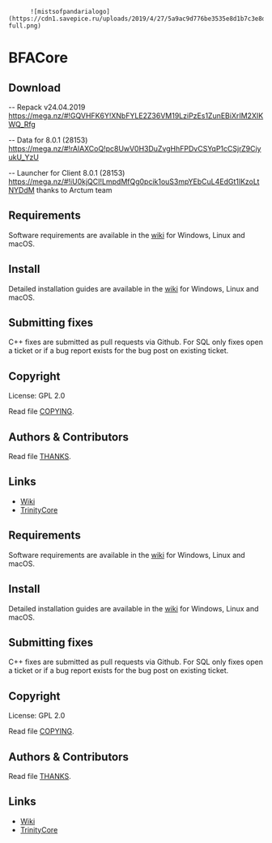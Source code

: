           ![mistsofpandarialogo](https://cdn1.savepice.ru/uploads/2019/4/27/5a9ac9d776be3535e8d1b7c3e8d1914b-full.png)


# BFACore

## Download

-- Repack v24.04.2019 https://mega.nz/#!GQVHFK6Y!XNbFYLE2Z36VM19LziPzEs1ZunEBiXrIM2XIKWQ_Rfg

-- Data for 8.0.1 (28153) https://mega.nz/#!rAlAXCoQ!pc8UwV0H3DuZvgHhFPDvCSYqP1cCSjrZ9CiyukU_YzU

-- Launcher for Client 8.0.1 (28153) https://mega.nz/#!iU0kjQCI!LmpdMfQg0pcik1ouS3mpYEbCuL4EdGt1lKzoLtNYDdM  thanks to Arctum team

## Requirements

Software requirements are available in the [wiki](https://www.trinitycore.info/display/tc/Requirements) for
Windows, Linux and macOS.

## Install

Detailed installation guides are available in the [wiki](https://www.trinitycore.info/display/tc/Installation+Guide) for
Windows, Linux and macOS.

## Submitting fixes

C++ fixes are submitted as pull requests via Github.
For SQL only fixes open a ticket or if a bug report exists for the bug post on existing ticket.

## Copyright

License: GPL 2.0

Read file [COPYING](COPYING).

## Authors &amp; Contributors

Read file [THANKS](THANKS).

## Links

* [Wiki](https://www.trinitycore.info)
* [TrinityCore](https://www.trinitycore.org/)

## Requirements

Software requirements are available in the [wiki](https://www.trinitycore.info/display/tc/Requirements) for
Windows, Linux and macOS.

## Install

Detailed installation guides are available in the [wiki](https://www.trinitycore.info/display/tc/Installation+Guide) for
Windows, Linux and macOS.

## Submitting fixes

C++ fixes are submitted as pull requests via Github.
For SQL only fixes open a ticket or if a bug report exists for the bug post on existing ticket.

## Copyright

License: GPL 2.0

Read file [COPYING](COPYING).

## Authors &amp; Contributors

Read file [THANKS](THANKS).

## Links

* [Wiki](https://www.trinitycore.info)
* [TrinityCore](https://www.trinitycore.org/)
